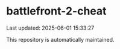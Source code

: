# battlefront-2-cheat

Last updated: 2025-06-01 15:33:27

This repository is automatically maintained.
